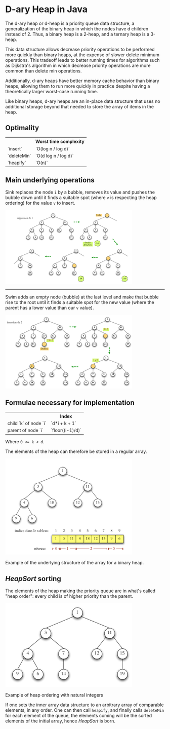 # D-ary Heap in Java

The d-ary heap or d-heap is a priority queue data structure, a generalization of the binary heap in which 
the nodes have d children instead of 2. 
Thus, a binary heap is a 2-heap, and a ternary heap is a 3-heap.

This data structure allows decrease priority operations to be performed more quickly than binary heaps,
at the expense of slower delete minimum operations. 
This tradeoff leads to better running times for algorithms such as Dijkstra's algorithm 
in which decrease priority operations are more common than delete min operations. 

Additionally, d-ary heaps have better memory cache behavior than binary heaps, 
allowing them to run more quickly in practice despite having a theoretically larger worst-case running time.

Like binary heaps, d-ary heaps are an in-place data structure that uses no additional storage beyond that needed to store the array of items in the heap.

## Optimality

<table>
  <tr>
    <th></th>
    <th>Worst time complexity</th>
  </tr>
  <tr>
    <td>`insert`</td>
    <td>`O(log n / log d)`</td>
  </tr>
  <tr>
    <td>`deleteMin`</td>
    <td>`O(d log n / log d)`</td>
  </tr>
    <tr>
      <td>`heapify`</td>
      <td>`O(n)`</td>
    </tr>
</table>

## Main underlying operations

Sink replaces the node `i` by a bubble, removes its value and pushes the bubble down 
until it finds a suitable spot (where `v` is respecting the heap ordering) for the value `v` to insert.

<img src="/images/sink.png?raw=true" alt="Example sink procedure" width="400"/>

---
Swim adds an empty node (bubble) at the last level and make that bubble rise to the root until
it finds a suitable spot for the new value (where the parent has a lower value than our `v` value).

<img src="/images/swim.png?raw=true" alt="Example swim procedure" width="400"/>


## Formulae necessary for implementation

<table>
  <tr>
    <th></th>
    <th>Index</th>
  </tr>
  <tr>
    <td>child `k` of node `i`</td>
    <td>`d*i + k + 1`</td>
  </tr>
  <tr>
    <td>parent of node `i`</td>
    <td>`floor((i-1)/d)`</td>
  </tr>
</table>

Where `0 <= k < d`.

The elements of the heap can therefore be stored in a regular array.

<img src="/images/array_representation.png?raw=true" alt="Example underlying structure" width="400"/>

Example of the underlying structure of the array for a binary heap.

## *HeapSort* sorting
The elements of the heap making the priority queue are in what's called "heap order": every child is 
of higher priority than the parent.

<img src="/images/heap_ordering.png?raw=true" alt="Example heap ordering" width="400"/>

Example of heap ordering with natural integers

If one sets the inner array data structure to an arbitrary array of comparable elements,
in any order. 
One can then call `heapify`, and finally calls `deleteMin` for each element of the queue, the
elements coming will be the sorted elements of the initial array, hence *HeapSort* is born.